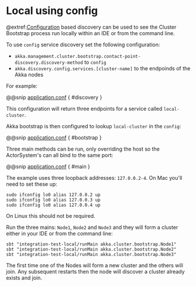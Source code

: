 # Local using config

@extref:[Configuration](akka:/discovery/index.html#discovery-method-configuration) based discovery can be used to see the
Cluster Bootstrap process run locally within an IDE or from the command line.

To use `config` service discovery set the following configuration:

* `akka.management.cluster.bootstrap.contact-point-discovery.discovery-method` to `config`
* `akka.discovery.config.services.[cluster-name]` to the endpoinds of the Akka nodes

For example:

@@snip [application.conf](/integration-test/local/src/main/resources/application.conf) { #discovery }

This configuration will return three endpoints for a service called `local-cluster`.

Akka bootstrap is then configured to lookup `local-cluster` in the `config`:

@@snip [application.conf](/integration-test/local/src/main/resources/application.conf) { #bootstrap }

Three main methods can be run, only overriding the host so the ActorSystem's can all bind to the same port:

@@snip [application.conf](/integration-test/local/src/main/scala/akka/cluster/bootstrap/Main.scala) { #main }

The example uses three loopback addresses: `127.0.0.2-4`. On Mac you'll need to set these up:

```
sudo ifconfig lo0 alias 127.0.0.2 up
sudo ifconfig lo0 alias 127.0.0.3 up
sudo ifconfig lo0 alias 127.0.0.4 up
```

On Linux this should not be required.

Run the three mains: `Node1`, `Node2` and `Node3` and they will form a cluster either in your IDE or from the command line:

```
sbt "integration-test-local/runMain akka.cluster.bootstrap.Node1"
sbt "integration-test-local/runMain akka.cluster.bootstrap.Node2"
sbt "integration-test-local/runMain akka.cluster.bootstrap.Node3"
```

The first time one of the Nodes will form a new cluster and the others will join. Any subsequent restarts
then the node will discover a cluster already exists and join.



